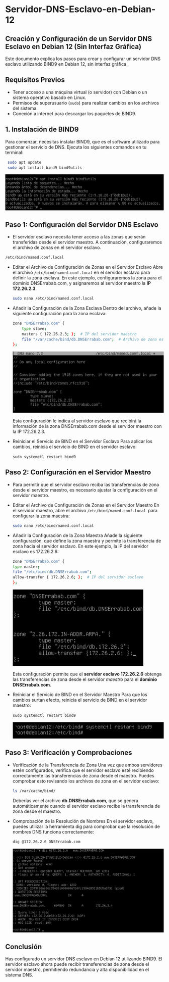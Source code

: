 # Servidor-DNS-Esclavo-en-Debian-12

## Creación y Configuración de un Servidor DNS Esclavo en Debian 12 (Sin Interfaz Gráfica)
Este documento explica los pasos para crear y configurar un servidor DNS esclavo utilizando BIND9 en Debian 12, sin interfaz gráfica. 
## Requisitos Previos

- Tener acceso a una máquina virtual (o servidor) con Debian o un sistema operativo basado en Linux.
- Permisos de superusuario (`sudo`) para realizar cambios en los archivos del sistema.
- Conexión a internet para descargar los paquetes de BIND9.

## 1. Instalación de BIND9

Para comenzar, necesitas instalar BIND9, que es el software utilizado para gestionar el servicio de DNS. Ejecuta los siguientes comandos en tu terminal:

   ```bash
    sudo apt update
    sudo apt install bind9 bind9utils 
   ```
![DNS](/img/DNS1.png)

## Paso 1: Configuración del Servidor DNS Esclavo
* El servidor esclavo necesita tener acceso a las zonas que serán transferidas desde el servidor maestro. A continuación, configuraremos el archivo de zonas en el servidor esclavo.

```bash
/etc/bind/named.conf.local
```

* Editar el Archivo de Configuración de Zonas en el Servidor Esclavo
    Abre el archivo `/etc/bind/named.conf.local` en el servidor esclavo para definir la zona esclava. En este ejemplo, configuraremos la zona para el dominio DNSErrabab.com, y asignaremos al servidor maestro la **IP 172.26.2.3**.

    ```bash
    sudo nano /etc/bind/named.conf.local
    ```
* Añadir la Configuración de la Zona Esclava
    Dentro del archivo, añade la siguiente configuración para la zona esclava:

    ```bash
    zone "DNSErrabab.com" {
        type slave;
        masters { 172.26.2.3; };  # IP del servidor maestro
        file "/var/cache/bind/db.DNSErrabab.com";  # Archivo de zona esclava
    };
    ```
    ![DNS](/img/DNS2.png)

    Esta configuración le indica al servidor esclavo que recibirá la información de la zona DNSErrabab.com desde el servidor maestro con la IP 172.26.2.3.
* Reiniciar el Servicio de BIND en el Servidor Esclavo
    Para aplicar los cambios, reinicia el servicio de BIND en el servidor esclavo:

    `sudo systemctl restart bind9`

## Paso 2: Configuración en el Servidor Maestro
* Para permitir que el servidor esclavo reciba las transferencias de zona desde el servidor maestro, es necesario ajustar la configuración en el servidor maestro.

* Editar el Archivo de Configuración de Zonas en el Servidor Maestro
    En el servidor maestro, abre el archivo `/etc/bind/named.conf.local `para configurar la zona maestra:
    ```bash
    sudo nano /etc/bind/named.conf.local
    ```
* Añadir la Configuración de la Zona Maestra
    Añade la siguiente configuración, que define la zona maestra y permite la transferencia de zona hacia el servidor esclavo. En este ejemplo, la IP del servidor esclavo es 172.26.2.6:

    ```bash
    zone "DNSErrabab.com" {
    type master;
    file "/etc/bind/db.DNSErrabab.com";
    allow-transfer { 172.26.2.6; };  # IP del servidor esclavo
    };
    ```
    ![DNS](/img/DNS3.png)

    Esta configuración permite que el **servidor esclavo 172.26.2.6** obtenga las transferencias de zona desde el servidor *maestro* para el **dominio DNSErrabab.com**.
* Reiniciar el Servicio de BIND en el Servidor Maestro
    Para que los cambios surtan efecto, reinicia el servicio de BIND en el servidor maestro:

    `sudo systemctl restart bind9`

    ![DNS](/img/DNS4.png)

## Paso 3: Verificación y Comprobaciones
* Verificación de la Transferencia de Zona
    Una vez que ambos servidores estén configurados, verifica que el servidor esclavo esté recibiendo correctamente las transferencias de zona desde el maestro. Puedes comprobar esto revisando los archivos de zona en el servidor esclavo:

    ```bash
    ls /var/cache/bind/
    ```
    Deberías ver el archivo **db.DNSErrabab.com**, que se genera automáticamente cuando el servidor esclavo recibe la transferencia de zona desde el maestro.

* Comprobación de la Resolución de Nombres
    En el servidor esclavo, puedes utilizar la herramienta dig para comprobar que la resolución de nombres DNS funciona correctamente:

    ```bash
    dig @172.26.2.6 DNSErrabab.com
    ```

    ![DNS](/img/DNS5.png)

## Conclusión
Has configurado un servidor DNS esclavo en Debian 12 utilizando BIND9. El servidor esclavo ahora puede recibir transferencias de zona desde el servidor maestro, permitiendo redundancia y alta disponibilidad en el sistema DNS. 






